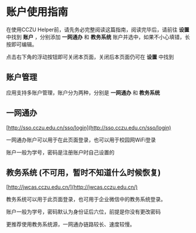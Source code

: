 # 账户使用指南

在使用CCZU Helper前，请先务必完整阅读这篇指南，阅读完毕后，请前往 **设置** 中找到 **账户** ，分别添加 **一网通办** 和 **教务系统** 账户并选中，如果不小心填错，长按即可编辑。

点击右下角的浮动按钮即可关闭本页面，关闭后本页面仍可在 **设置** 中找到

## 账户管理

应用支持多账户管理，账户分为两种，分别是 **一网通办** 和 **教务系统**

## 一网通办

[http://sso.cczu.edu.cn/sso/login](http://sso.cczu.edu.cn/sso/login)

一网通办账户可以用于在此页面登录，也可以用于校园网WiFi登录

账户一般为学号，密码是注册账户时自己设置的

## 教务系统 (不可用，暂时不知道什么时候恢复)

[http://jwcas.cczu.edu.cn/](http://jwcas.cczu.edu.cn/)

教务系统可以用于此页面登录，也可用于企业微信中的教务系统登录。

账户一般为学号，密码默认为身份证后六位，前提是你没有更改密码

更推荐使用教务系统源，一网通办链路较长、速度较慢。